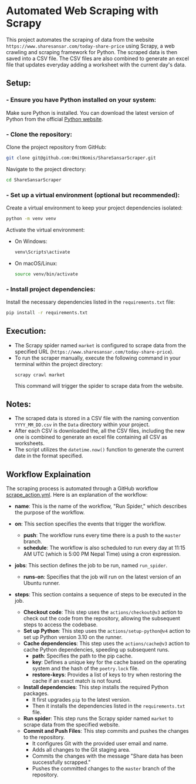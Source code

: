 # **Automated Web Scraping with Scrapy**

This project automates the scraping of data from the website `https://www.sharesansar.com/today-share-price` using Scrapy, a web crawling and scraping framework for Python. The scraped data is then saved into a CSV file. The CSV files are also combined to generate an excel file that updates everyday adding a worksheet with the current day's data.

## **Setup:**

### - Ensure you have Python installed on your system:

Make sure Python is installed. You can download the latest version of Python from the official [Python website](https://www.python.org/downloads/).

### - **Clone the repository:**

Clone the project repository from GitHub:

```bash
git clone git@github.com:OmitNomis/ShareSansarScraper.git
```

Navigate to the project directory:

```bash
cd ShareSansarScraper
```

### - **Set up a virtual environment (optional but recommended):**

Create a virtual environment to keep your project dependencies isolated:

```bash
python -m venv venv
```

Activate the virtual environment:

- On Windows:
  ```bash
  venv\Scripts\activate
  ```
- On macOS/Linux:

  ```bash
  source venv/bin/activate
  ```

### - **Install project dependencies:**

Install the necessary dependencies listed in the `requirements.txt` file:

```bash
pip install -r requirements.txt
```

## **Execution:**

- The Scrapy spider named `market` is configured to scrape data from the specified URL (`https://www.sharesansar.com/today-share-price`).
- To run the scraper manually, execute the following command in your terminal within the project directory:
  ```
  scrapy crawl market
  ```
  This command will trigger the spider to scrape data from the website.

## **Notes:**

- The scraped data is stored in a CSV file with the naming convention `YYYY_MM_DD.csv` in the `Data` directory within your project.
- After each CSV is downloaded the, all the CSV files, including the new one is combined to generate an excel file containing all CSV as worksheets.
- The script utilizes the `datetime.now()` function to generate the current date in the format specified.

## Workflow Explaination

The scraping process is automated through a GitHub workflow [scrape_action.yml](./.github/workflows/scrape_action.yml). Here is an explanation of the workflow:

- **name**: This is the name of the workflow, "Run Spider," which describes the purpose of the workflow.

- **on**: This section specifies the events that trigger the workflow.

  - **push**: The workflow runs every time there is a push to the `master` branch.
  - **schedule**: The workflow is also scheduled to run every day at 11:15 AM UTC (which is 5:00 PM Nepal Time) using a cron expression.

- **jobs**: This section defines the job to be run, named `run_spider`.

  - **runs-on**: Specifies that the job will run on the latest version of an Ubuntu runner.

- **steps**: This section contains a sequence of steps to be executed in the job.
  - **Checkout code**: This step uses the `actions/checkout@v3` action to check out the code from the repository, allowing the subsequent steps to access the codebase.
  - **Set up Python**: This step uses the `actions/setup-python@v4` action to set up Python version 3.10 on the runner.
  - **Cache dependencies**: This step uses the `actions/cache@v3` action to cache Python dependencies, speeding up subsequent runs.
    - **path**: Specifies the path to the pip cache.
    - **key**: Defines a unique key for the cache based on the operating system and the hash of the `poetry.lock` file.
    - **restore-keys**: Provides a list of keys to try when restoring the cache if an exact match is not found.
  - **Install dependencies**: This step installs the required Python packages.
    - It first upgrades `pip` to the latest version.
    - Then it installs the dependencies listed in the `requirements.txt` file.
  - **Run spider**: This step runs the Scrapy spider named `market` to scrape data from the specified website.
  - **Commit and Push Files**: This step commits and pushes the changes to the repository.
    - It configures Git with the provided user email and name.
    - Adds all changes to the Git staging area.
    - Commits the changes with the message "Share data has been successfully scrapped."
    - Pushes the committed changes to the `master` branch of the repository.
